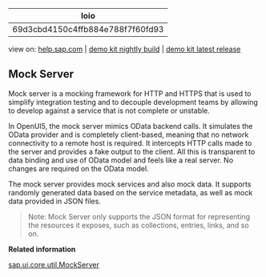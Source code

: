 | loio |
| -----|
| 69d3cbd4150c4ffb884e788f7f60fd93 |

<div id="loio">

view on: [help.sap.com](https://help.sap.com/viewer/DRAFT/3237636b137e43519a20ad5513c49ccb/latest/en-US/69d3cbd4150c4ffb884e788f7f60fd93.html) | [demo kit nightly build](https://openui5nightly.hana.ondemand.com/#/topic/69d3cbd4150c4ffb884e788f7f60fd93) | [demo kit latest release](https://openui5.hana.ondemand.com/#/topic/69d3cbd4150c4ffb884e788f7f60fd93)</div>
<!-- loio69d3cbd4150c4ffb884e788f7f60fd93 -->

## Mock Server

Mock server is a mocking framework for HTTP and HTTPS that is used to simplify integration testing and to decouple development teams by allowing to develop against a service that is not complete or unstable.

In OpenUI5, the mock server mimics OData backend calls. It simulates the OData provider and is completely client-based, meaning that no network connectivity to a remote host is required. It intercepts HTTP calls made to the server and provides a fake output to the client. All this is transparent to data binding and use of OData model and feels like a real server. No changes are required on the OData model.

The mock server provides mock services and also mock data. It supports randomly generated data based on the service metadata, as well as mock data provided in JSON files.

> Note:
> Mock Server only supports the JSON format for representing the resources it exposes, such as collections, entries, links, and so on.
> 
> 

**Related information**  


[sap.ui.core.util.MockServer](https://openui5.hana.ondemand.com/#docs/api/symbols/sap.ui.core.util.MockServer.html)

